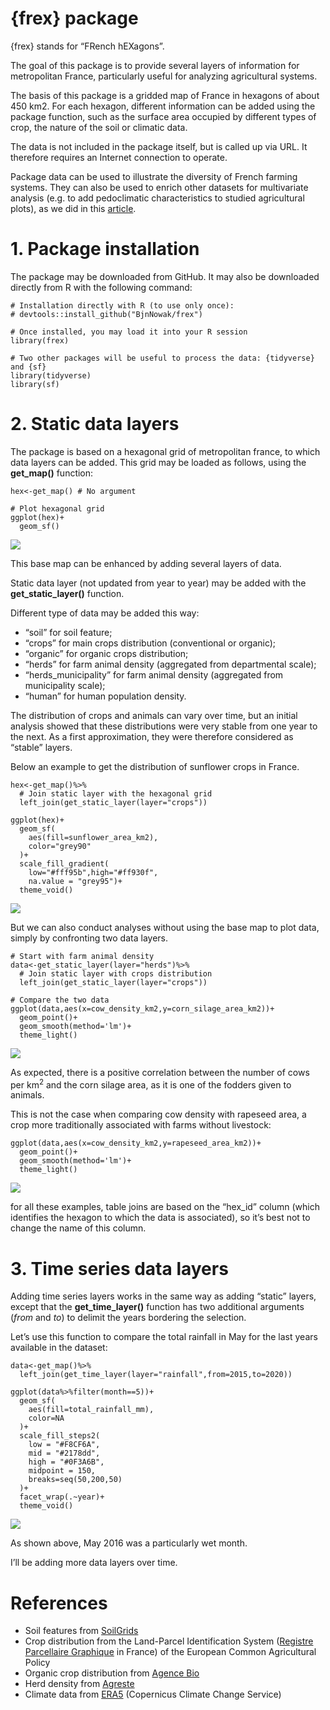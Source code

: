 # {frex} package

{frex} stands for “FRench hEXagons”.

The goal of this package is to provide several layers of information for
metropolitan France, particularly useful for analyzing agricultural
systems.

The basis of this package is a gridded map of France in hexagons of
about 450 km2. For each hexagon, different information can be added
using the package function, such as the surface area occupied by
different types of crop, the nature of the soil or climatic data.

The data is not included in the package itself, but is called up via
URL. It therefore requires an Internet connection to operate.

Package data can be used to illustrate the diversity of French farming
systems. They can also be used to enrich other datasets for multivariate
analysis (e.g. to add pedoclimatic characteristics to studied
agricultural plots), as we did in this
[article](https://link.springer.com/article/10.1007/s13593-022-00770-y).

# 1. Package installation

The package may be downloaded from GitHub. It may also be downloaded
directly from R with the following command:

    # Installation directly with R (to use only once):
    # devtools::install_github("BjnNowak/frex")

    # Once installed, you may load it into your R session
    library(frex)

    # Two other packages will be useful to process the data: {tidyverse} and {sf}
    library(tidyverse)
    library(sf)

# 2. Static data layers

The package is based on a hexagonal grid of metropolitan france, to
which data layers can be added. This grid may be loaded as follows,
using the **get\_map()** function:

    hex<-get_map() # No argument

    # Plot hexagonal grid
    ggplot(hex)+
      geom_sf()

![](README_files/figure-markdown_strict/unnamed-chunk-2-1.png)

This base map can be enhanced by adding several layers of data.

Static data layer (not updated from year to year) may be added with the
**get\_static\_layer()** function.

Different type of data may be added this way:

-   “soil” for soil feature;
-   “crops” for main crops distribution (conventional or organic);
-   “organic” for organic crops distribution;
-   “herds” for farm animal density (aggregated from departmental
    scale);
-   “herds\_municipality” for farm animal density (aggregated from
    municipality scale);
-   “human” for human population density.

The distribution of crops and animals can vary over time, but an initial
analysis showed that these distributions were very stable from one year
to the next. As a first approximation, they were therefore considered as
“stable” layers.

Below an example to get the distribution of sunflower crops in France.

    hex<-get_map()%>%
      # Join static layer with the hexagonal grid
      left_join(get_static_layer(layer="crops"))

    ggplot(hex)+
      geom_sf(
        aes(fill=sunflower_area_km2),
        color="grey90"
      )+
      scale_fill_gradient(
        low="#fff95b",high="#ff930f",
        na.value = "grey95")+
      theme_void()

![](README_files/figure-markdown_strict/unnamed-chunk-3-1.png)

But we can also conduct analyses without using the base map to plot
data, simply by confronting two data layers.

    # Start with farm animal density
    data<-get_static_layer(layer="herds")%>%
      # Join static layer with crops distribution
      left_join(get_static_layer(layer="crops"))

    # Compare the two data
    ggplot(data,aes(x=cow_density_km2,y=corn_silage_area_km2))+
      geom_point()+
      geom_smooth(method='lm')+
      theme_light()

![](README_files/figure-markdown_strict/unnamed-chunk-4-1.png)

As expected, there is a positive correlation between the number of cows
per km<sup>2</sup> and the corn silage area, as it is one of the fodders
given to animals.

This is not the case when comparing cow density with rapeseed area, a
crop more traditionally associated with farms without livestock:

    ggplot(data,aes(x=cow_density_km2,y=rapeseed_area_km2))+
      geom_point()+
      geom_smooth(method='lm')+
      theme_light()

![](README_files/figure-markdown_strict/unnamed-chunk-5-1.png)

for all these examples, table joins are based on the “hex\_id” column
(which identifies the hexagon to which the data is associated), so it’s
best not to change the name of this column.

# 3. Time series data layers

Adding time series layers works in the same way as adding “static”
layers, except that the **get\_time\_layer()** function has two
additional arguments (*from* and *to*) to delimit the years bordering
the selection.

Let’s use this function to compare the total rainfall in May for the
last years available in the dataset:

    data<-get_map()%>%
      left_join(get_time_layer(layer="rainfall",from=2015,to=2020))

    ggplot(data%>%filter(month==5))+
      geom_sf(
        aes(fill=total_rainfall_mm),
        color=NA
      )+
      scale_fill_steps2(
        low = "#F8CF6A",
        mid = "#2178dd",
        high = "#0F3A6B",
        midpoint = 150,
        breaks=seq(50,200,50)
      )+
      facet_wrap(.~year)+
      theme_void()

![](README_files/figure-markdown_strict/unnamed-chunk-6-1.png)

As shown above, May 2016 was a particularly wet month.

I’ll be adding more data layers over time.

# References

-   Soil features from [SoilGrids](https://soilgrids.org/)
-   Crop distribution from the Land-Parcel Identification System
    ([Registre Parcellaire
    Graphique](https://www.data.gouv.fr/fr/datasets/registre-parcellaire-graphique-rpg-contours-des-parcelles-et-ilots-culturaux-et-leur-groupe-de-cultures-majoritaire/)
    in France) of the European Common Agricultural Policy
-   Organic crop distribution from [Agence
    Bio](https://www.data.gouv.fr/fr/datasets/parcelles-en-agriculture-biologique-ab-declarees-a-la-pac/)
-   Herd density from
    [Agreste](https://agreste.agriculture.gouv.fr/agreste-web/)
-   Climate data from
    [ERA5](https://developers.google.com/earth-engine/datasets/catalog/ECMWF_ERA5_MONTHLY)
    (Copernicus Climate Change Service)

